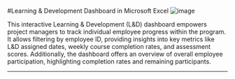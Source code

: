 #Learning & Development Dashboard in Microsoft Excel
![image](https://github.com/shamiulkarim11/L-D-Dashboard-in-MS-Excel/assets/158545323/eb786838-8019-4e06-8065-441c5a94c79e)
<p>This interactive Learning & Development (L&D) dashboard empowers project managers to track individual employee progress within the program. It allows filtering by employee ID, providing insights into key metrics like L&D assigned dates, weekly course completion rates, and assessment scores. Additionally, the dashboard offers an overview of overall employee participation, highlighting completion rates and remaining participants.</P>
<hr>
